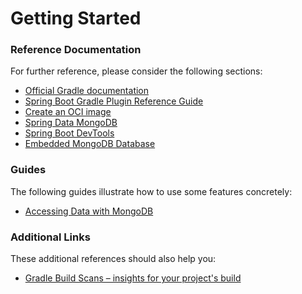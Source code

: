 # Getting Started

### Reference Documentation

For further reference, please consider the following sections:

* [Official Gradle documentation](https://docs.gradle.org)
* [Spring Boot Gradle Plugin Reference Guide](https://docs.spring.io/spring-boot/docs/2.7.17/gradle-plugin/reference/html/)
* [Create an OCI image](https://docs.spring.io/spring-boot/docs/2.7.17/gradle-plugin/reference/html/#build-image)
* [Spring Data MongoDB](https://docs.spring.io/spring-boot/docs/2.7.17/reference/htmlsingle/index.html#data.nosql.mongodb)
* [Spring Boot DevTools](https://docs.spring.io/spring-boot/docs/2.7.17/reference/htmlsingle/index.html#using.devtools)
* [Embedded MongoDB Database](https://docs.spring.io/spring-boot/docs/2.7.17/reference/htmlsingle/index.html#data.nosql.mongodb.embedded)

### Guides

The following guides illustrate how to use some features concretely:

* [Accessing Data with MongoDB](https://spring.io/guides/gs/accessing-data-mongodb/)

### Additional Links

These additional references should also help you:

* [Gradle Build Scans – insights for your project's build](https://scans.gradle.com#gradle)

